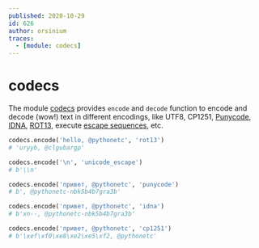 ```yaml
---
published: 2020-10-29
id: 626
author: orsinium
traces:
  - [module: codecs]
---
```


# codecs

The module [codecs](https://docs.python.org/3/library/codecs.html) provides `encode` and `decode` function to encode and decode (wow!) text in different encodings, like UTF8, CP1251, [Punycode](https://en.wikipedia.org/wiki/Punycode), [IDNA](https://en.wikipedia.org/wiki/Internationalized_domain_name), [ROT13](https://en.wikipedia.org/wiki/ROT13), execute [escape sequences](https://en.wikipedia.org/wiki/Escape_sequence), etc.

```python
codecs.encode('hello, @pythonetc', 'rot13')
# 'uryyb, @clgubargp'

codecs.encode('\n', 'unicode_escape')
# b'\\n'

codecs.encode('привет, @pythonetc', 'punycode')
# b', @pythonetc-nbk5b4b7gra3b'

codecs.encode('привет, @pythonetc', 'idna')
# b'xn--, @pythonetc-nbk5b4b7gra3b'

codecs.encode('привет, @pythonetc', 'cp1251')
# b'\xef\xf0\xe8\xe2\xe5\xf2, @pythonetc'
```
